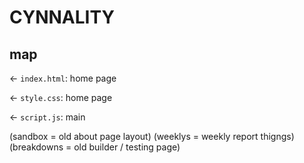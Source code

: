 # CYNNALITY


## map

← `index.html`: home page

← `style.css`: home page

← `script.js`: main

(sandbox = old about page layout)
(weeklys = weekly report thigngs)
(breakdowns = old builder / testing page)






```



